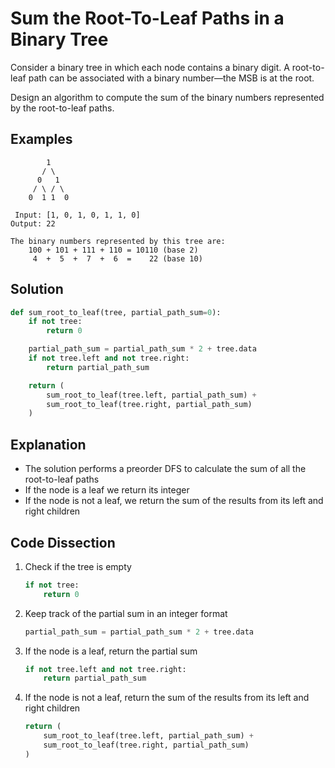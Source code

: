 # Sum the Root-To-Leaf Paths in a Binary Tree
Consider a binary tree in which each node contains a binary digit. A root-to-leaf path can be associated with a binary number&mdash;the MSB is at the root.

Design an algorithm to compute the sum of the binary numbers represented by the root-to-leaf paths.

## Examples
```
        1
       / \
      0   1
     / \ / \
    0  1 1  0

 Input: [1, 0, 1, 0, 1, 1, 0]
Output: 22

The binary numbers represented by this tree are:
    100 + 101 + 111 + 110 = 10110 (base 2)
     4  +  5  +  7  +  6  =    22 (base 10)
```

## Solution
```python
def sum_root_to_leaf(tree, partial_path_sum=0):
    if not tree:
        return 0

    partial_path_sum = partial_path_sum * 2 + tree.data
    if not tree.left and not tree.right:
        return partial_path_sum

    return (
        sum_root_to_leaf(tree.left, partial_path_sum) +
        sum_root_to_leaf(tree.right, partial_path_sum)
    )
```

## Explanation
* The solution performs a preorder DFS to calculate the sum of all the root-to-leaf paths
* If the node is a leaf we return its integer
* If the node is not a leaf, we return the sum of the results from its left and right children

## Code Dissection
1. Check if the tree is empty
    ```python
    if not tree:
        return 0
    ```
2. Keep track of the partial sum in an integer format
    ```python
    partial_path_sum = partial_path_sum * 2 + tree.data
    ```
3. If the node is a leaf, return the partial sum
    ```python
    if not tree.left and not tree.right:
        return partial_path_sum
    ```
4. If the node is not a leaf, return the sum of the results from its left and right children
    ```python
    return (
        sum_root_to_leaf(tree.left, partial_path_sum) +
        sum_root_to_leaf(tree.right, partial_path_sum)
    )
    ```